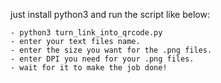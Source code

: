 just install python3 and run the script like below:

	- python3 turn_link_into_qrcode.py
	- enter your text files name.
	- enter the size you want for the .png files.
	- enter DPI you need for your .png files.
	- wait for it to make the job done!
